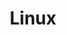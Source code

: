 ---
title: "Linux" 
layout: category
permalink: /categories/linux/
author_profile: true 
taxonomy: Linux
---